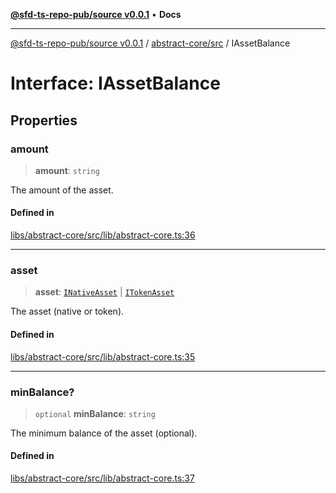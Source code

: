 [**@sfd-ts-repo-pub/source v0.0.1**](../../../README.md) • **Docs**

***

[@sfd-ts-repo-pub/source v0.0.1](../../../modules.md) / [abstract-core/src](../README.md) / IAssetBalance

# Interface: IAssetBalance

## Properties

### amount

> **amount**: `string`

The amount of the asset.

#### Defined in

[libs/abstract-core/src/lib/abstract-core.ts:36](https://github.com/Steadfast-Digital/sfd-ts-repo-pub/blob/fc79dbd051d9d700fc06cf580f06693f6be34283/libs/abstract-core/src/lib/abstract-core.ts#L36)

***

### asset

> **asset**: [`INativeAsset`](../../../crypto-assets/src/interfaces/INativeAsset.md) \| [`ITokenAsset`](../../../crypto-assets/src/interfaces/ITokenAsset.md)

The asset (native or token).

#### Defined in

[libs/abstract-core/src/lib/abstract-core.ts:35](https://github.com/Steadfast-Digital/sfd-ts-repo-pub/blob/fc79dbd051d9d700fc06cf580f06693f6be34283/libs/abstract-core/src/lib/abstract-core.ts#L35)

***

### minBalance?

> `optional` **minBalance**: `string`

The minimum balance of the asset (optional).

#### Defined in

[libs/abstract-core/src/lib/abstract-core.ts:37](https://github.com/Steadfast-Digital/sfd-ts-repo-pub/blob/fc79dbd051d9d700fc06cf580f06693f6be34283/libs/abstract-core/src/lib/abstract-core.ts#L37)
